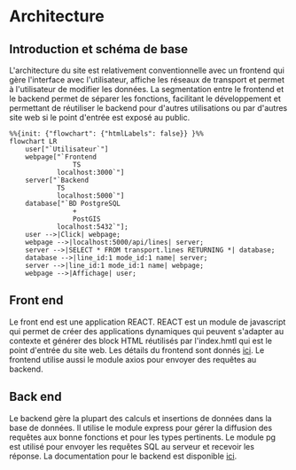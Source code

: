 # Architecture
## Introduction et schéma de base
L'architecture du site est relativement conventionnelle avec un frontend qui gère l'interface avec l'utilisateur, affiche les réseaux de transport et permet à l'utilisateur de modifier les données. La segmentation entre le frontend et le backend permet de séparer les fonctions, facilitant le développement et permettant de réutiliser le backend pour d'autres utilisations ou par d'autres site web si le point d'entrée est exposé au public. 
```mermaid
%%{init: {"flowchart": {"htmlLabels": false}} }%%
flowchart LR
    user["`Utilisateur`"]
    webpage["`Frontend
                TS
            localhost:3000`"]
    server["`Backend
            TS
            localhost:5000`"]
    database["`BD PostgreSQL
                +
                PostGIS
            localhost:5432`"];
    user -->|Click| webpage;
    webpage -->|localhost:5000/api/lines| server;
    server -->|SELECT * FROM transport.lines RETURNING *| database;
    database -->|line_id:1 mode_id:1 name| server;
    server -->|line_id:1 mode_id:1 name| webpage;
    webpage -->|Affichage| user;

```
## Front end
Le front end est une application REACT. REACT est un module de javascript qui permet de créer des applications dynamiques qui peuvent s'adapter au contexte et générer des block HTML réutilisés par l'index.hmtl qui est le point d'entrée du site web. Les détails du frontend sont donnés [ici](../frontend/frontend_doc.md). Le frontend utilise aussi le module axios pour envoyer des requêtes au backend.

## Back end
Le backend gère la plupart des calculs et insertions de données dans la base de données. Il utilise le module express pour gérer la diffusion des requêtes aux bonne fonctions et pour les types pertinents. Le module pg est utilisé pour envoyer les requêtes SQL au serveur et recevoir les réponse. La documentation pour le backend est disponible [ici](../api/API%20implementation.md).
